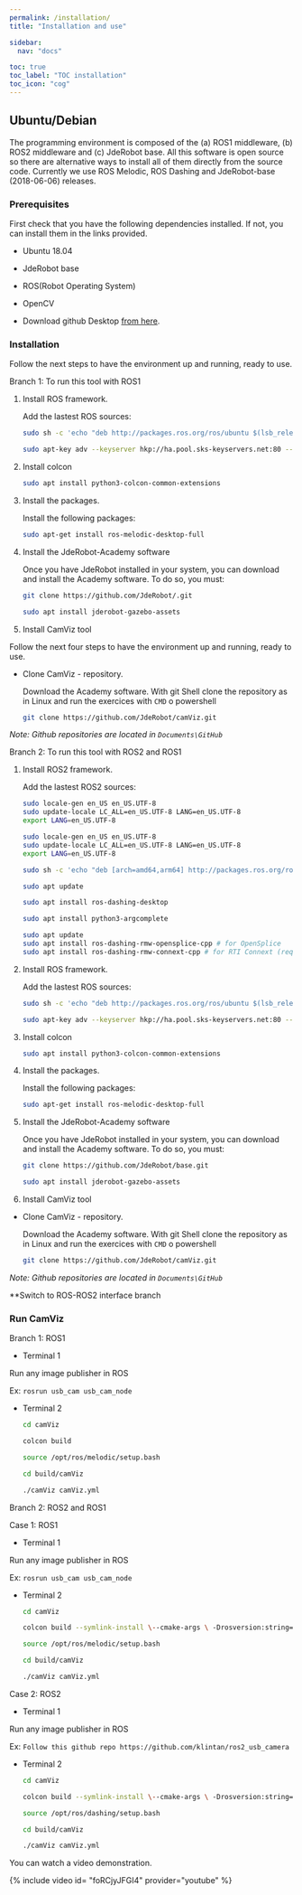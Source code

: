 ```yaml
---
permalink: /installation/
title: "Installation and use"

sidebar:
  nav: "docs"

toc: true
toc_label: "TOC installation"
toc_icon: "cog"
---
```




## Ubuntu/Debian

The programming environment is composed of the (a) ROS1 middleware, (b) ROS2 middleware and (c) JdeRobot base. All this software is open source so there are alternative ways to install all of them directly from the source code. Currently we use ROS Melodic, ROS Dashing and JdeRobot-base (2018-06-06) releases.

### Prerequisites

First check that you have the following dependencies installed. If not, you can install them in the links provided.

- Ubuntu 18.04 

- JdeRobot base 

- ROS(Robot Operating System)

- OpenCV

- Download github Desktop <a href="https://desktop.github.com" target="_blank">from here</a>.



### Installation
Follow the next steps to have the environment up and running, ready to use.

Branch 1: To run this tool with ROS1 

1. Install ROS framework.

    Add the lastest ROS sources:

    ```bash
    sudo sh -c 'echo "deb http://packages.ros.org/ros/ubuntu $(lsb_release -sc) main" > /etc/apt/sources.list.d/ros-latest.list'
    ```

    ```bash
    sudo apt-key adv --keyserver hkp://ha.pool.sks-keyservers.net:80 --recv-key 421C365BD9FF1F717815A3895523BAEEB01FA116
    ```
    
2. Install colcon

    ```bash
    sudo apt install python3-colcon-common-extensions
    ```

3. Install the packages.

    Install the following packages:

    ```bash
    sudo apt-get install ros-melodic-desktop-full
    ```

4. Install the JdeRobot-Academy software

    Once you have JdeRobot installed in your system, you can download and install the Academy software. To do so, you must:

    ```bash
    git clone https://github.com/JdeRobot/.git

    sudo apt install jderobot-gazebo-assets

    ```

5. Install CamViz tool

Follow the next four steps to have the environment up and running, ready to use.


- Clone CamViz - repository.

    Download the Academy software. With git Shell clone the repository as in Linux and run the exercices with `CMD` o powershell

    ```bash
    git clone https://github.com/JdeRobot/camViz.git
    ```

_Note: Github repositories are located in `Documents\GitHub`_

Branch 2: To run this tool with ROS2 and ROS1

1. Install ROS2 framework.

    Add the lastest ROS2 sources:

    ```bash
    sudo locale-gen en_US en_US.UTF-8
    sudo update-locale LC_ALL=en_US.UTF-8 LANG=en_US.UTF-8
    export LANG=en_US.UTF-8
    ```

    ```bash
    sudo locale-gen en_US en_US.UTF-8
    sudo update-locale LC_ALL=en_US.UTF-8 LANG=en_US.UTF-8
    export LANG=en_US.UTF-8
    ```
    ```bash
    sudo sh -c 'echo "deb [arch=amd64,arm64] http://packages.ros.org/ros2/ubuntu `lsb_release -cs` main" > /etc/apt/sources.list.d/ros2-latest.list'
    ```
    ```bash
    sudo apt update
    ```
    ```bash
    sudo apt install ros-dashing-desktop

    ```
    ```bash
    sudo apt install python3-argcomplete
    ```
    ```bash
    sudo apt update
    sudo apt install ros-dashing-rmw-opensplice-cpp # for OpenSplice
    sudo apt install ros-dashing-rmw-connext-cpp # for RTI Connext (requires license agreement)
    ```

2. Install ROS framework.

    Add the lastest ROS sources:

    ```bash
    sudo sh -c 'echo "deb http://packages.ros.org/ros/ubuntu $(lsb_release -sc) main" > /etc/apt/sources.list.d/ros-latest.list'
    ```
    ```bash
    sudo apt-key adv --keyserver hkp://ha.pool.sks-keyservers.net:80 --recv-key 421C365BD9FF1F717815A3895523BAEEB01FA116
    ```
    
3. Install colcon

    ```bash
    sudo apt install python3-colcon-common-extensions
    ```

4. Install the packages.

    Install the following packages:

    ```bash
    sudo apt-get install ros-melodic-desktop-full
    ```

5. Install the JdeRobot-Academy software

    Once you have JdeRobot installed in your system, you can download and install the Academy software. To do so, you must:

    ```bash
    git clone https://github.com/JdeRobot/base.git

    sudo apt install jderobot-gazebo-assets

    ```

6. Install CamViz tool

- Clone CamViz - repository.

    Download the Academy software. With git Shell clone the repository as in Linux and run the exercices with `CMD` o powershell

    ```bash
    git clone https://github.com/JdeRobot/camViz.git
    ```
    
_Note: Github repositories are located in `Documents\GitHub`_

**Switch to ROS-ROS2 interface branch

### Run CamViz

Branch 1: ROS1

- Terminal 1

Run any image publisher in ROS

Ex: ```rosrun usb_cam usb_cam_node```

- Terminal 2

    ```bash
    cd camViz
    ```
    ```bash
    colcon build
    ```
    ```bash
    source /opt/ros/melodic/setup.bash
    ```
    ```bash
    cd build/camViz 

    ./camViz camViz.yml
    ```

Branch 2: ROS2 and ROS1

Case 1: ROS1

- Terminal 1

Run any image publisher in ROS

Ex: ```rosrun usb_cam usb_cam_node```

- Terminal 2

    ```bash
    cd camViz
    ```
    ```bash
    colcon build --symlink-install \--cmake-args \ -Drosversion:string=1
    ```
    ```bash
    source /opt/ros/melodic/setup.bash
    ```
    ```bash
    cd build/camViz 

    ./camViz camViz.yml
    ```
    
Case 2: ROS2

- Terminal 1

Run any image publisher in ROS

Ex: ``` Follow this github repo https://github.com/klintan/ros2_usb_camera ```

- Terminal 2

    ```bash
    cd camViz
    ```
    ```bash
    colcon build --symlink-install \--cmake-args \ -Drosversion:string=0
    ```
    ```bash
    source /opt/ros/dashing/setup.bash
    ```
    ```bash
    cd build/camViz 

    ./camViz camViz.yml
    ```

You can watch a video demonstration.

{% include video id= "foRCjyJFGI4" provider="youtube" %}
